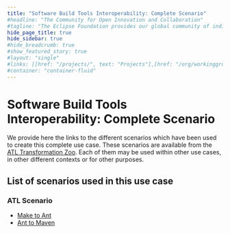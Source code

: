 ```yaml
---
title: "Software Build Tools Interoperability: Complete Scenario"
#headline: "The Community for Open Innovation and Collaboration"
#tagline: "The Eclipse Foundation provides our global community of individuals and organizations with a mature, scalable, and business-friendly environment for open source software collaboration and innovation."
hide_page_title: true
hide_sidebar: true
#hide_breadcrumb: true
#show_featured_story: true
#layout: "single"
#links: [[href: "/projects/", text: "Projects"],[href: "/org/workinggroups/", text: "Working Group"],[href: "/membership/", text: "Members"],[href: "/org/value", text: "Business Value"]]
#container: "container-fluid"
---
```


# Software Build Tools Interoperability: Complete Scenario

We provide here the links to the different scenarios which have been used to create this complete use case. These scenarios are available from the [ATL Transformation Zoo](../../atltransformations/). Each of them may be used within other use cases, in other different contexts or for other purposes.

## List of scenarios used in this use case

### ATL Scenario

  * [Make to Ant](../../../atltransformations/#make-to-ant)
  * [Ant to Maven](../../../atltransformations/#ant-to-maven)

